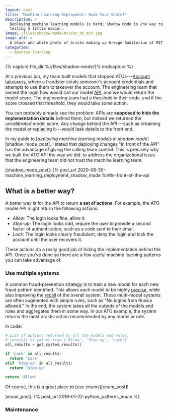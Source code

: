 ```yaml
---
layout: post
title: "Machine Learning Deployment: Hide Your Score!"
description: >
  Deploying machine learning models is hard; Shadow Mode is one way to make
  testing a little easier.
image: /files/shadow-mode/bricks_at_mit.jpg
image_alt: >
  A black and white photo of bricks making up Kresge Auditorium at MIT.
categories: 
  - machine-learning
---
```


{% capture file_dir %}/files/shadow-mode/{% endcapture %}

At a previous job, my team built models that stopped ATOs---[Account
takeovers][ato_wiki], where a fraudster steals someone's account credentials
and attempts to use them to takeover the account. The engineering team that
owned the login flow would call our model [API][api_wiki], and we would return
the model score. The engineering team had a threshold in their code, and if
the score crossed that threshold, they would take some action.

[ato_wiki]: https://en.wikipedia.org/wiki/Credit_card_fraud#Account_takeover
[api_wiki]: https://en.wikipedia.org/wiki/API

You can probably already see the problem: APIs are **supposed to hide the
implementation details** behind them, but instead we returned the
_uncalibrated_ model score. Any change behind the API---such as retraining the
model or replacing it---would leak details to the front end.

In my guide to [_deploying machine learning models in shadow
mode_][shadow_mode_post], I stated that deploying changes "in front of the
API" has the advantage of giving the calling team control. This is precisely
why we built the ATO API the way we did: to address the organizational issue
that the engineering team did not trust the machine learning team.

[shadow_mode_post]: {% post_url 2020-06-30-machine_learning_deployment_shadow_mode %}#in-front-of-the-api

## What is a better way?

A better way is for the API to return **a set of actions**. For example, the
ATO model API might return the following actions:

- _Allow_: The login looks fine, allow it.
- _Step-up_: The login looks odd, require the user to provide a second factor
of authentication, such as a code sent to their email.
- _Lock_: The login looks clearly fraudulent, deny the login and lock the
account until the user recovers it.

These actions do a really good job of hiding the implementation behind the
API. Once you've done so there are a few useful machine learning patterns you
can take advantage of.

### Use multiple systems

A common fraud-prevention strategy is to train a new model for each new fraud
pattern identified. This allows each model to be highly [precise][pr_wiki],
while also improving the [recall][pr_wiki] of the overall system. These
multi-model systems are often augmented with simple rules, such as "No logins
from Russia allowed." In the end, the system takes all the outputs of the
models and rules and aggregates them in some way. In our ATO example, the
system returns the most drastic action recommended by any model or rule.

[pr_wiki]: https://en.wikipedia.org/wiki/Precision_and_recall

In code:

```python
# List of actions returned by all the models and rules,
# consists of values from {'Allow', 'Step-up', 'Lock'}
all_results = get_system_results()  

if 'Lock' in all_results:
  return 'Lock'
elif 'Step-up' in all_results:
  return 'Step-up'

return 'Allow'
```

Of course, this is a great place to [use enums][enum_post]!

[enum_post]: {% post_url 2019-01-22-python_patterns_enum %}

### Maintenance
